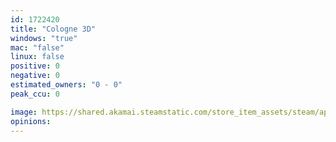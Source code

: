 ```yaml
---
id: 1722420
title: "Cologne 3D"
windows: "true"
mac: "false"
linux: false
positive: 0
negative: 0
estimated_owners: "0 - 0"
peak_ccu: 0

image: https://shared.akamai.steamstatic.com/store_item_assets/steam/apps/1722420/header.jpg?t=1693943652
opinions:
---
```

